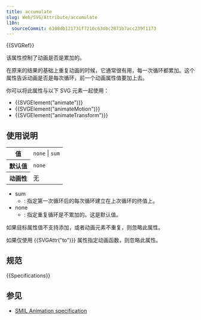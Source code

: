 ```yaml
---
title: accumulate
slug: Web/SVG/Attribute/accumulate
l10n:
  sourceCommit: 6108db121731f7210c63dbc2871b7acc239f1173
---
```


{{SVGRef}}

该属性控制了动画是否是累加的。

在原来的结果的基础上重复动画的时候，它通常很有用，每一次循环都累加。这个属性告诉动画是否是每次循环，前一个动画属性值要加上去。

你可以将此属性与以下 SVG 元素一起使用：

- {{SVGElement("animate")}}
- {{SVGElement("animateMotion")}}
- {{SVGElement("animateTransform")}}

## 使用说明

<table class="properties">
  <tbody>
    <tr>
      <th scope="row">值</th>
      <td><code>none</code> | <code>sum</code></td>
    </tr>
    <tr>
      <th scope="row">默认值</th>
      <td><code>none</code></td>
    </tr>
    <tr>
      <th scope="row">动画性</th>
      <td>无</td>
    </tr>
  </tbody>
</table>

- sum
  - : 指定第一次循环后的每次循环建立在上次循环的终值上。
- none
  - : 指定重复循环是不累加的。这是默认值。

如果目标属性值不支持添加，或者动画元素不重复，则忽略此属性。

如果仅使用 {{SVGAttr("to")}} 属性指定动画函数，则忽略此属性。

## 规范

{{Specifications}}

## 参见

- [SMIL Animation specification](https://www.w3.org/TR/2001/REC-smil-animation-20010904/#AccumulateAttribute)

